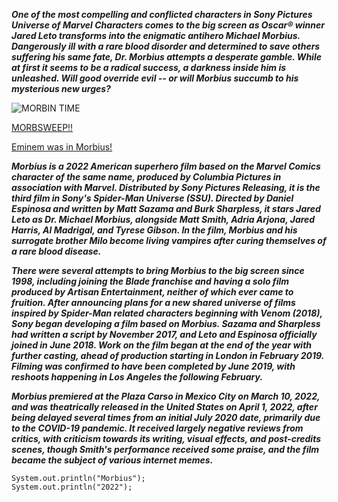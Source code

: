 ***One of the most compelling and conflicted characters in Sony Pictures Universe of Marvel Characters comes to the big screen as Oscar® winner Jared Leto transforms into the enigmatic antihero Michael Morbius. Dangerously ill with a rare blood disorder and determined to save others suffering his same fate, Dr. Morbius attempts a desperate gamble. While at first it seems to be a radical success, a darkness inside him is unleashed. Will good override evil -- or will Morbius succumb to his mysterious new urges?***

![MORBIN TIME](https://www.thedigitalfix.com/wp-content/uploads/2022/06/Morbius-meme.jpeg)

[MORBSWEEP!!](https://www.rottentomatoes.com/m/morbius)

[Eminem was in Morbius!](https://www.youtube.com/watch?v=NAd0KE5O7mU)

***Morbius is a 2022 American superhero film based on the Marvel Comics character of the same name, produced by Columbia Pictures in association with Marvel. Distributed by Sony Pictures Releasing, it is the third film in Sony's Spider-Man Universe (SSU). Directed by Daniel Espinosa and written by Matt Sazama and Burk Sharpless, it stars Jared Leto as Dr. Michael Morbius, alongside Matt Smith, Adria Arjona, Jared Harris, Al Madrigal, and Tyrese Gibson. In the film, Morbius and his surrogate brother Milo become living vampires after curing themselves of a rare blood disease.***

***There were several attempts to bring Morbius to the big screen since 1998, including joining the Blade franchise and having a solo film produced by Artisan Entertainment, neither of which ever came to fruition. After announcing plans for a new shared universe of films inspired by Spider-Man related characters beginning with Venom (2018), Sony began developing a film based on Morbius. Sazama and Sharpless had written a script by November 2017, and Leto and Espinosa officially joined in June 2018. Work on the film began at the end of the year with further casting, ahead of production starting in London in February 2019. Filming was confirmed to have been completed by June 2019, with reshoots happening in Los Angeles the following February.***

***Morbius premiered at the Plaza Carso in Mexico City on March 10, 2022, and was theatrically released in the United States on April 1, 2022, after being delayed several times from an initial July 2020 date, primarily due to the COVID-19 pandemic. It received largely negative reviews from critics, with criticism towards its writing, visual effects, and post-credits scenes, though Smith's performance received some praise, and the film became the subject of various internet memes.***

```
System.out.println("Morbius");
System.out.println("2022");
```
